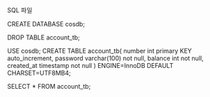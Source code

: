 SQL 파일

CREATE DATABASE cosdb;

DROP TABLE account_tb;

USE cosdb;
CREATE TABLE account_tb(
    number int primary KEY auto_increment,
    password varchar(100) not null,
    balance int not null,
    created_at timestamp not null
) ENGINE=InnoDB DEFAULT CHARSET=UTF8MB4;

SELECT * FROM account_tb;
